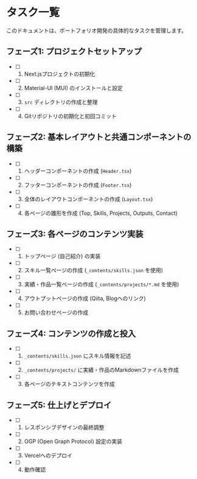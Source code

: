 # タスク一覧

このドキュメントは、ポートフォリオ開発の具体的なタスクを管理します。

## フェーズ1: プロジェクトセットアップ

- [ ] 1. Next.jsプロジェクトの初期化
- [ ] 2. Material-UI (MUI) のインストールと設定
- [ ] 3. `src` ディレクトリの作成と整理
- [ ] 4. Gitリポジトリの初期化と初回コミット

## フェーズ2: 基本レイアウトと共通コンポーネントの構築

- [ ] 1. ヘッダーコンポーネントの作成 (`Header.tsx`)
- [ ] 2. フッターコンポーネントの作成 (`Footer.tsx`)
- [ ] 3. 全体のレイアウトコンポーネントの作成 (`Layout.tsx`)
- [ ] 4. 各ページの雛形を作成 (Top, Skills, Projects, Outputs, Contact)

## フェーズ3: 各ページのコンテンツ実装

- [ ] 1. トップページ (自己紹介) の実装
- [ ] 2. スキル一覧ページの作成 (`_contents/skills.json` を使用)
- [ ] 3. 実績・作品一覧ページの作成 (`_contents/projects/*.md` を使用)
- [ ] 4. アウトプットページの作成 (Qiita, Blogへのリンク)
- [ ] 5. お問い合わせページの作成

## フェーズ4: コンテンツの作成と投入

- [ ] 1. `_contents/skills.json` にスキル情報を記述
- [ ] 2. `_contents/projects/` に実績・作品のMarkdownファイルを作成
- [ ] 3. 各ページのテキストコンテンツを作成

## フェーズ5: 仕上げとデプロイ

- [ ] 1. レスポンシブデザインの最終調整
- [ ] 2. OGP (Open Graph Protocol) 設定の実装
- [ ] 3. Vercelへのデプロイ
- [ ] 4. 動作確認
